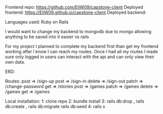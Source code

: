 Frontend repo: https://github.com/EliW09/capstone-client
Deployed frontend: https://EliW09.github.io/capstone-client
Deployed backend: <link>

Languages used: Ruby on Rails

I would want to change my backend to mongodb due to mongo allowing anything to be saved into it easier vs rails

For my project I planned to complete my backend first than get my frontend working after I know I can reach my routes. Once I had all my routes I made sure only logged in users can interact with the api and can only view their own data.

ERD: <link>

Routes: 
    post => /sign-up
    post => /sign-in
    delete => /sign-out
    patch => /change-password
    get => /stories
    post => /games
    patch => /games
    delete => /games
    get => /games

Local installation:
    1: clone repo
    2: bundle install
    3: rails db:drop , rails db:create , rails db:migrate rails db:seed
    4: rails s